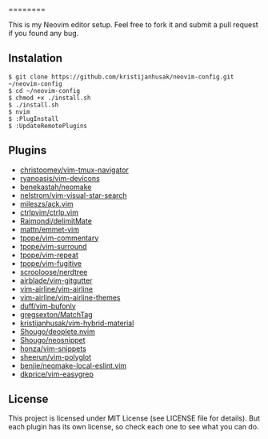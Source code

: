 
========

This is my Neovim editor setup.
Feel free to fork it
and submit a pull request if you found any bug.

Instalation
-----------

    $ git clone https://github.com/kristijanhusak/neovim-config.git ~/neovim-config
    $ cd ~/neovim-config
    $ chmod +x ./install.sh
    $ ./install.sh
    $ nvim
    $ :PlugInstall
    $ :UpdateRemotePlugins

Plugins
----------------

* [christoomey/vim-tmux-navigator](https://github.com/christoomey/vim-tmux-navigator)
* [ryanoasis/vim-devicons](https://github.com/ryanoasis/vim-devicons)
* [benekastah/neomake](https://github.com/benekastah/neomake)
* [nelstrom/vim-visual-star-search](https://github.com/nelstrom/vim-visual-star-search)
* [mileszs/ack.vim](https://github.com/mileszs/ack.vim)
* [ctrlpvim/ctrlp.vim](https://github.com/ctrlpvim/ctrlp.vim)
* [Raimondi/delimitMate](https://github.com/Raimondi/delimitMate)
* [mattn/emmet-vim](https://github.com/mattn/emmet-vim)
* [tpope/vim-commentary](https://github.com/tpope/vim-commentary)
* [tpope/vim-surround](https://github.com/tpope/vim-surround)
* [tpope/vim-repeat](https://github.com/tpope/vim-repeat)
* [tpope/vim-fugitive](https://github.com/tpope/vim-fugitive)
* [scrooloose/nerdtree](https://github.com/scrooloose/nerdtree)
* [airblade/vim-gitgutter](https://github.com/airblade/vim-gitgutter)
* [vim-airline/vim-airline](https://github.com/vim-airline/vim-airline)
* [vim-airline/vim-airline-themes](https://github.com/vim-airline/vim-airline-themes)
* [duff/vim-bufonly](https://github.com/duff/vim-bufonly)
* [gregsexton/MatchTag](https://github.com/gregsexton/MatchTag)
* [kristijanhusak/vim-hybrid-material](https://github.com/kristijanhusak/vim-hybrid-material)
* [Shougo/deoplete.nvim](https://github.com/Shougo/deoplete.nvim)
* [Shougo/neosnippet](https://github.com/Shougo/neosnippet)
* [honza/vim-snippets](https://github.com/honza/vim-snippets)
* [sheerun/vim-polyglot](https://github.com/sheerun/vim-polyglot)
* [benjie/neomake-local-eslint.vim](https://github.com/benjie/neomake-local-eslint.vim)
* [dkprice/vim-easygrep](https://github.com/dkprice/vim-easygrep)

License
-------

This project is licensed under MIT License (see LICENSE file for details). But
each plugin has its own license, so check each one to see what you can do.
